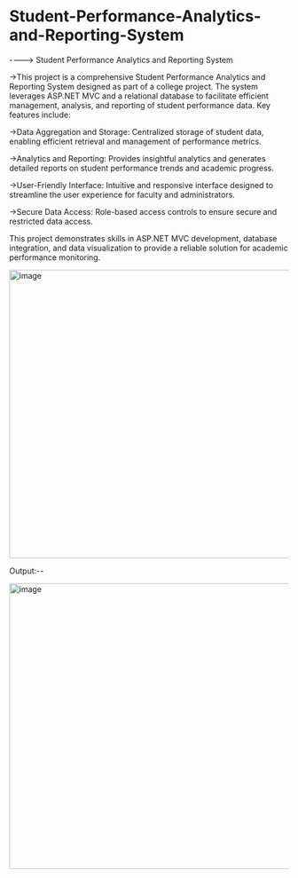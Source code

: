 # Student-Performance-Analytics-and-Reporting-System
----> Student Performance Analytics and Reporting System

->This project is a comprehensive Student Performance Analytics and Reporting System designed as part of a college project. The system leverages ASP.NET MVC and a relational database to facilitate efficient management, analysis, and reporting of student performance data. Key features include:

->Data Aggregation and Storage: Centralized storage of student data, enabling efficient retrieval and management of performance metrics.

->Analytics and Reporting: Provides insightful analytics and generates detailed reports on student performance trends and academic progress.

->User-Friendly Interface: Intuitive and responsive interface designed to streamline the user experience for faculty and administrators.

->Secure Data Access: Role-based access controls to ensure secure and restricted data access.

This project demonstrates skills in ASP.NET MVC development, database integration, and data visualization to provide a reliable solution for academic performance monitoring.

<img width="650" height="520" alt="image" src="https://github.com/user-attachments/assets/c53d032c-5ca5-496b-840e-5fbf978cb46e" />


Output:--

<img width="822" height="515" alt="image" src="https://github.com/user-attachments/assets/2e669b95-3f99-4b44-bee1-f3ddbba84056" />




